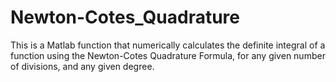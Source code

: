 # Newton-Cotes_Quadrature
This is a Matlab function that numerically calculates the definite integral of a function using the Newton-Cotes Quadrature Formula, for any given number of divisions, and any given degree.
